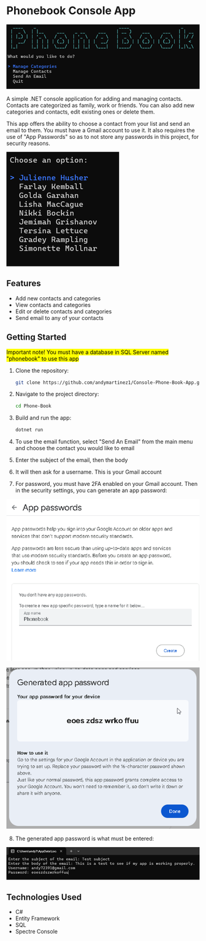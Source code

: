 # Phonebook Console App

![alt text](Main-Screen.png)

A simple .NET console application for adding and managing contacts. Contacts are categorized as family, work or friends.
You can also add new categories and contacts, edit existing ones or delete them.

This app offers the ability to choose a contact from your list and send an email to them. You must have a Gmail account to use it. It also requires the use of "App Passwords" so as to not store any passwords in this project, for security reasons.

![alt text](Choose-Contact.png)

## Features

- Add new contacts and categories
- View contacts and categories
- Edit or delete contacts and categories
- Send email to any of your contacts

## Getting Started

<mark>Important note! You must have a database in SQL Server named "phonebook" to use this app</mark>

1. Clone the repository:

   ```bash
   git clone https://github.com/andymartinez1/Console-Phone-Book-App.git
   ```

2. Navigate to the project directory:

   ```bash
   cd Phone-Book
   ```

3. Build and run the app:

   ```bash
   dotnet run
   ```

4. To use the email function, select "Send An Email" from the main menu and choose the contact you would like to email
5. Enter the subject of the email, then the body
6. It will then ask for a username. This is your Gmail account
7. For password, you must have 2FA enabled on your Gmail account. Then in the security settings, you can generate an app
   password:

![alt text](App-Passwords.png)

![alt text](Generated-App-Password.png)

8. The generated app password is what must be entered:

![alt text](Send-Email.png)

## Technologies Used

- C#
- Entity Framework
- SQL
- Spectre Console

